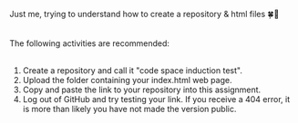 Just me, trying to understand how to create a repository & html files 🍀💚
<br>
<br>
<br>
The following activities are recommended:
<br>
<br>
1. Create a repository and call it "code space induction test".<br>
2. Upload the folder containing your index.html web page.<br>
3. Copy and paste the link to your repository into this assignment.<br>
4. Log out of GitHub and try testing your link. If you receive a 404 error, it is more than likely you have not made the version public.<br>
